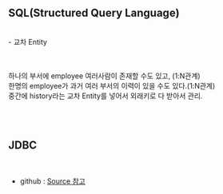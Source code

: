 <h2>SQL(Structured Query Language)</h2>

<br>
- 교차 Entity <br>

<br><br> 하나의 부서에 employee 여러사람이 존재할 수도 있고, (1:N관계)
<br>한명의 employee가 과거 여러 부서의 이력이 있을 수도 있다.(1:N관계)
<br>중간에 history라는 교차 Entity를 넣어서 외래키로 다 받아서 관리. 

<br>
<br>

<h2>JDBC</h2>
<br>

* github : [Source 참고](https://github.com/hanbinleejoy/Java_Fundamental/tree/master/src/java_20191210/)
